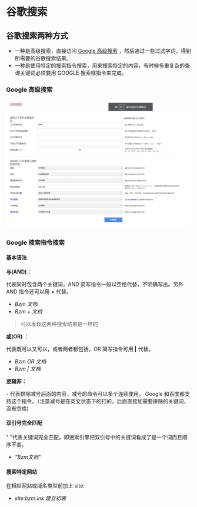 # 谷歌搜索

## 谷歌搜索两种方式

- 一种是高级搜索，直接访问 [Google 高级搜索](https://link.zhihu.com/?target=https://www.google.com/advanced_search) ，然后通过一些过滤字词，得到所需要的谷歌搜索结果。
- 一种是使用特定的搜索指令搜索，用来搜索特定的内容，有时候多重复杂的查询关键词必须要用 GOOGLE 搜索框指令来完成。

### Google 高级搜索

![img](media/谷歌搜索.assets/image-1617700191976.png)

### Google 搜索指令搜索

#### 基本语法

**与(AND)：**

代表同时包含两个关键词，AND 简写指令一般以空格代替，不明确写出。另外 AND 指令还可以用 **+** 代替。

- *Bzm 文档*
- *Bzm + 文档*

> 可以发现这两种搜索结果是一样的

**或(OR) ：**

代表既可以又可以，或者两者都包括。OR 简写指令可用 **|** 代替。

- *Bzm OR 文档*
- *Bzm | 文档*

**逻辑非：**

 \- 代表排除减号后面的内容，减号的命令可以多个连续使用， Google 和百度都支持这个指令。（注意减号是在英文状态下的打的，后面直接加需要排除的关键词，没有空格)

#### 双引号完全匹配

" "代表关键词完全匹配，即搜索引擎把双引号中的关键词看成了是一个词而且顺序不变。

- *"Bzm文档"*

#### 搜索特定网站

在相应网站或域名类型前加上 site:

- *site:bzm.ink 建立初衷*

